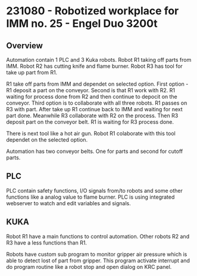# 231080 - Robotized workplace for IMM no. 25 - Engel Duo 3200t
## Overview 
Automation contain 1 PLC and 3 Kuka robots. Robot R1 taking off parts from IMM. Robot R2 has cutting knife and flame burner. Robot R3 has tool for take up part from R1.

R1 take off parts from IMM and dependet on selected option. First option - R1 deposit a part on the conveyor. Second is that R1 work with R2. R1 waiting for process done from R2 and then continue to depocit on the conveyor. Third option is to collaborate with all three robots. R1 passes on R3 with part. After take up R1 continue back to IMM and waiting for next part done. Meanwhile R3 collaborate with R2 on the process. Then R3 deposit part on the conveyor belt. R1 is waiting for R3 process done.

There is next tool like a hot air gun. Robot R1 colaborate with this tool dependet on the selected option.

Automation has two conveyor belts. One for parts and second for cutoff parts. 

## PLC
PLC contain safety functions, I/O signals from/to robots and some other functions like a analog value to flame burner. PLC is using integrated webserver to watch and edit variables and signals.

## KUKA
Robot R1 have a main functions to control automation. Other robots R2 and R3 have a less functions than R1.

Robots have custom sub program to monitor gripper air pressure which is able to detect lost of part from gripper. This program activate interrupt and do program routine like a robot stop and open dialog on KRC panel.


